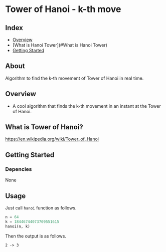 # Tower of Hanoi - k-th move
## Index
  - [Overview](#overview)
  - [What is Hanoi Tower](#What is Hanoi Tower)
  - [Getting Started](#getting-started)
## About
Algorithm to find the k-th movement of Tower of Hanoi in real time.

## Overview

- A cool algorithm that finds the k-th movement in an instant at the Tower of Hanoi.

## What is Tower of Hanoi?

https://en.wikipedia.org/wiki/Tower_of_Hanoi

## Getting Started

### Depencies
None

## Usage

Just call `hanoi` function as follows.

```python
n = 64
k = 18446744073709551615
hanoi(n, k)
```

Then the output is as follows.

```shell
2 -> 3
```

